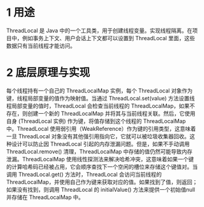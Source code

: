 # 1 用途

ThreadLocal 是 Java 中的一个工具类，用于创建线程变量。实现线程隔离。在项目中，例如事务上下文、用户会话上下文都可以设置到 ThreadLocal 里面，这些数据只有当前线程才能访问。

# 2 底层原理与实现

每个线程持有一个自己的 ThreadLocalMap 实例，每个 ThreadLocal 对象作为键，线程局部变量的值作为映射值。当通过 ThreadLocal.set(value) 方法设置线程局部变量的值时，ThreadLocal 会检查当前线程的 ThreadLocalMap，如果不存在，则创建一个新的 ThreadLocalMap 并将其与当前线程关联。然后，它使用自身 (ThreadLocal 实例) 作为键，将值存储到这个线程的 ThreadLocalMap 中。ThreadLocal 使用弱引用（WeakReference）作为键的引用类型，这意味着一旦 ThreadLocal 对象没有其他强引用指向它，它就可以被垃圾收集器回收。这种设计可以防止因 ThreadLocal 引起的内存泄漏问题。但是，如果不手动调用 ThreadLocal.remove() 清理，ThreadLocalMap 中存储的值仍然可能导致内存泄漏。ThreadLocalMap 使用线性探测法来解决哈希冲突，这意味着如果一个键的计算哈希码已经被占用，它会顺序查找下一个空闲的槽位来存储这个键值对。当调用 ThreadLocal.get() 方法时，ThreadLocal 会访问当前线程的 ThreadLocalMap，并使用自己作为键来获取对应的值。如果找到了值，则返回；如果没有找到，则调用 ThreadLocal 的 initialValue() 方法来提供一个初始值null并存储在 ThreadLocalMap 中。
